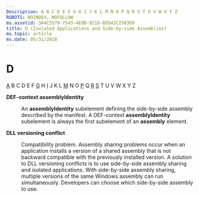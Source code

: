 ```yaml
---
Description: A B C D E F G H I J K L M N O P Q R S T U V W X Y Z
ROBOTS: NOINDEX, NOFOLLOW
ms.assetid: 3A4C5579-7543-4E0B-921D-BED42C2583D9
title: D (Isolated Applications and Side-by-side Assemblies)
ms.topic: article
ms.date: 05/31/2018
---
```


# D

[A](a-sbscs-gly.md) B C D E F [G](g-sbscs-gly.md) H [I](i-sbscs-gly.md) J K L [M](m-sbscs-gly.md) N O [P](p-sbscs-gly.md) Q [R](r-sbscs-gly.md) [S](s-sbscs-gly.md) T U V W X Y Z

<dl> <dt>

<span id="_win32_def_context_assemblyidentity_gly"></span><span id="_WIN32_DEF_CONTEXT_ASSEMBLYIDENTITY_GLY"></span>**DEF-context assemblyIdentity**
</dt> <dd>

An **assemblyIdentity** subelement defining the side-by-side assembly described by the manifest. A DEF-context **assemblyIdentity** subelement is always the first subelement of an **assembly** element.

</dd> <dt>

<span id="_win32_dll_versioning_conflict_gly"></span><span id="_WIN32_DLL_VERSIONING_CONFLICT_GLY"></span>**DLL versioning conflict**
</dt> <dd>

Compatibility problem. Assembly sharing problems occur when an application installs a version of a shared assembly that is not backward compatible with the previously installed version. A solution to DLL versioning conflicts is to use side-by-side assembly sharing and isolated applications. With side-by-side assembly sharing, multiple versions of the same Windows assembly can run simultaneously. Developers can choose which side-by-side assembly to use.

</dd> </dl>

 

 



